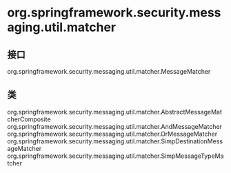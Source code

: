 # org.springframework.security.messaging.util.matcher

## 接口

org.springframework.security.messaging.util.matcher.MessageMatcher<T>

## 类

org.springframework.security.messaging.util.matcher.AbstractMessageMatcherComposite<T>
org.springframework.security.messaging.util.matcher.AndMessageMatcher<T>
org.springframework.security.messaging.util.matcher.OrMessageMatcher<T>
org.springframework.security.messaging.util.matcher.SimpDestinationMessageMatcher
org.springframework.security.messaging.util.matcher.SimpMessageTypeMatcher




